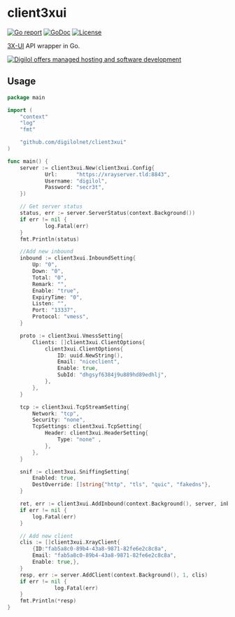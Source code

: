 # client3xui

[![Go report](https://goreportcard.com/badge/github.com/digilolnet/client3xui)](https://goreportcard.com/report/github.com/digilolnet/client3xui)
[![GoDoc](https://godoc.org/github.com/digilolnet/client3xui?status.svg)](https://godoc.org/github.com/digilolnet/client3xui)
[![License](https://img.shields.io/github/license/digilolnet/client3xui.svg)](https://github.com/digilolnet/client3xui/blob/master/LICENSE.md)

[3X-UI](https://github.com/MHSanaei/3x-ui) API wrapper in Go.

[![Digilol offers managed hosting and software development](https://www.digilol.net/banner-hosting-development.png)](https://www.digilol.net)

## Usage

```go
package main

import (
	"context"
	"log"
	"fmt"

	"github.com/digilolnet/client3xui"
)

func main() {
	server := client3xui.New(client3xui.Config{
	        Url:      "https://xrayserver.tld:8843",
	        Username: "digilol",
	        Password: "secr3t",
	})

	// Get server status
	status, err := server.ServerStatus(context.Background())
	if err != nil {
	        log.Fatal(err)
	}
	fmt.Println(status)

	//Add new inbound
	inbound := client3xui.InboundSetting{
        Up: "0",
        Down: "0",
        Total: "0",
        Remark: "",
        Enable: "true",
        ExpiryTime: "0",
        Listen: "",
        Port: "13337",
        Protocol: "vmess",
    }

    proto := client3xui.VmessSetting{
        Clients: []client3xui.ClientOptions{
            client3xui.ClientOptions{
                ID: uuid.NewString(),
                Email: "niceclient",
                Enable: true,
                SubId: "dhgsyf6384j9u889hd89edhlj",
            },
        },
    }

    tcp := client3xui.TcpStreamSetting{
        Network: "tcp",
        Security: "none",
		TcpSettings: client3xui.TcpSetting{
			Header: client3xui.HeaderSetting{
				Type: "none" ,
			},
        },
    }

    snif := client3xui.SniffingSetting{
        Enabled: true,
        DestOverride: []string{"http", "tls", "quic", "fakedns"},
    }

    ret, err := client3xui.AddInbound(context.Background(), server, inbound, proto, tcp, snif)
    if err != nil {
        log.Fatal(err)
    }

	// Add new client
	clis := []client3xui.XrayClient{
		{ID:"fab5a8c0-89b4-43a8-9871-82fe6e2c8c8a",
		Email: "fab5a8c0-89b4-43a8-9871-82fe6e2c8c8a",
		Enable: true,},
	}
	resp, err := server.AddClient(context.Background(), 1, clis)
	if err != nil {
	           log.Fatal(err)
	}
	fmt.Println(*resp)
}
```